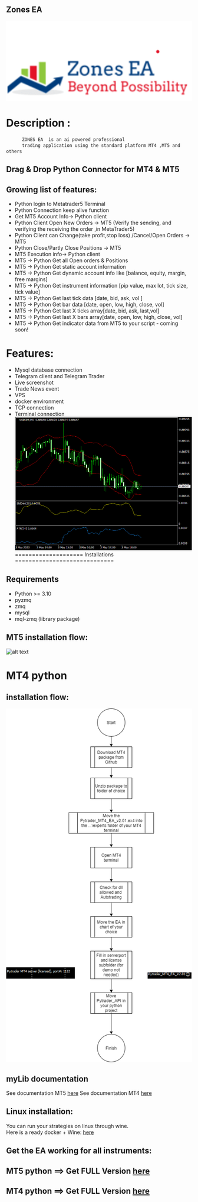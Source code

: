 ## Zones EA
!['ZONE EA](src/images/zones_ea.png)
# Description :
          ZONES EA  is an ai powered professional  
          trading application using the standard platform MT4 ,MT5 and others
## Drag & Drop Python Connector for MT4 & MT5

## Growing list of features:

* Python login to Metatrader5 Terminal
* Python Connection keep alive function
* Get MT5 Account Info→ Python client
* Python Client Open New Orders → MT5
 (Verify the sending, and verifying the receiving the order ,in MetaTrader5)
* Python Client can Change(take profit,stop loss) /Cancel/Open Orders → MT5
* Python Close/Partly Close Positions → MT5
* MT5 Execution info→ Python client
* MT5 → Python Get all Open orders & Positions
* MT5 → Python Get static account information
* MT5 → Python Get dynamic account info like [balance, equity, margin, free margins]
* MT5 → Python Get instrument information [pip value, max lot, tick size, tick value]
* MT5 → Python Get last tick data [date, bid, ask, vol ]
* MT5 → Python Get bar data [date, open, low, high, close, vol]
* MT5 → Python Get last X ticks array[date, bid, ask, last,vol]
* MT5 → Python Get last X bars array[date, open, low, high, close, vol]
* MT5 → Python Get indicator data from MT5 to your script - coming soon!

# Features:

- Mysql database connection
- Telegram client and Telegram Trader
- Live screenshot
- Trade News event
- VPS
- docker environment
- TCP connection
- Terminal connection
![screenshot](MT4/Files/USDCHF5.gif)
==================== Installations =============================

## Requirements

- Python >= 3.10
- pyzmq
- zmq
- mysql
- mql-zmq (library package)

## MT5 installation flow:

![alt text](https://github.com/TheSnowGuru/PyTrader-python-mt5-trading-api-connector/blob/master/Pytrader_API_installation_MT5.png  "Installation flow")

# MT4 python

## installation flow:

![alt text](src/images/installation.png "Installation flow")

## myLib documentation

See documentation
MT5 [here](https://github.com/TheSnowGuru/PyTrader-python-mt4-mt5-trading-api-connector-drag-n-drop/blob/master/Pytrader_API%20for%20MT5.pdf)
See documentation
MT4 [here](https://github.com/TheSnowGuru/PyTrader-python-mt4-mt5-trading-api-connector-drag-n-drop/blob/master/Pytrader_API%20for%20MT4.pdf)

## Linux installation: 
You can run your strategies on linux through wine.    
Here is a ready docker + Wine:   [here](https://hub.docker.com/r/scottyhardy/docker-wine/)  

## Get the EA working for all instruments:
## MT5 python ==> Get FULL Version [here](https://www.mql5.com/en/market/product/58259)
## MT4 python ==> Get FULL Version [here](https://www.mql5.com/en/market/product/58254)




